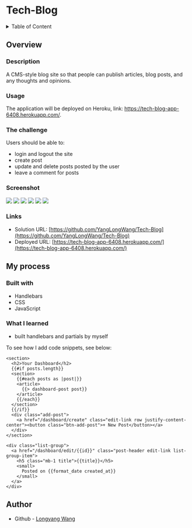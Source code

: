 # Tech-Blog

<details>
<summary>Table of Content</summary>

- [Overview](#overview)
  - [Description](#description)
  - [Usage](#usage)
  - [The challenge](#the-challenge)
  - [Screenshot](#screenshot)
  - [Links](#links)
- [My process](#my-process)
  - [Built with](#built-with)
  - [What I learned](#what-i-learned)
- [Author](#author)
</details>

## Overview

### Description
A CMS-style blog site so that people can publish articles, blog posts, and any thoughts and opinions.

### Usage

The application will be deployed on Heroku, link: https://tech-blog-app-6408.herokuapp.com/.

### The challenge

Users should be able to:

- login and logout the site
- create post
- update and delete posts posted by the user
- leave a comment for posts

### Screenshot

![](./assets/images/The%20Tech%20Blog%20-%201.png)
![](./assets/images/The%20Tech%20Blog%20-%202.png)
![](./assets/images/The%20Tech%20Blog%20-%203.png)
![](./assets/images/The%20Tech%20Blog%20-%204.png)
![](./assets/images/The%20Tech%20Blog%20-%205.png)
![](./assets/images/The%20Tech%20Blog%20-%206.png)

### Links

- Solution URL: [https://github.com/YangLongWang/Tech-Blog](https://github.com/YangLongWang/Tech-Blog)
- Deployed URL: [https://tech-blog-app-6408.herokuapp.com/](https://tech-blog-app-6408.herokuapp.com/)

## My process

### Built with

- Handlebars
- CSS
- JavaScript

### What I learned

- built handlebars and partials by myself

To see how I add code snippets, see below:

```Handlebars
<section>
  <h2>Your Dashboard</h2>
  {{#if posts.length}}
  <section>
    {{#each posts as |post|}}
    <article>
      {{> dashboard-post post}}
    </article>
    {{/each}}
  </section>
  {{/if}}
  <div class="add-post">
    <a href="/dashboard/create" class="edit-link row justify-content-center"><button class="btn-add-post">+ New Post</button></a>
  </div>
</section>

<div class="list-group">
  <a href="/dashboard/edit/{{id}}" class="post-header edit-link list-group-item">
    <h5 class="mb-1 title">{{title}}</h5>
    <small>
      Posted on {{format_date created_at}}
    </small>
  </a>
</div>
```
## Author

- Github - [Longyang Wang](https://github.com/YangLongWang)